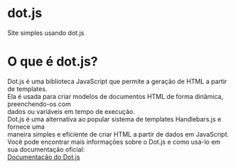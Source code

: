 # dot.js
Site simples usando dot.js

# O que é dot.js?
Dot.js é uma biblioteca JavaScript que permite a geração de HTML a partir de templates.  
Ela é usada para criar modelos de documentos HTML de forma dinâmica, preenchendo-os com  
dados ou variáveis em tempo de execução.  
Dot.js é uma alternativa ao popular sistema de templates Handlebars.js e fornece uma  
maneira simples e eficiente de criar HTML a partir de dados em JavaScript.  
Você pode encontrar mais informações sobre o Dot.js e como usá-lo em sua documentação oficial:   
<a href="https://olado.github.io/doT/"> Documentação do Dot.js</a>
